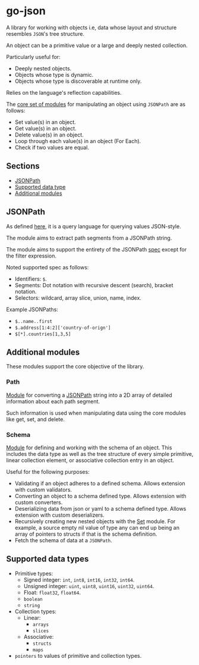 # go-json

A library for working with objects i.e, data whose layout and structure resembles `JSON`'s tree structure.

An object can be a primitive value or a large and deeply nested collection.

Particularly useful for:

- Deeply nested objects.
- Objects whose type is dynamic.
- Objects whose type is discoverable at runtime only.

Relies on the language's reflection capabilities.

The [core set of modules](object) for manipulating an object using `JSONPath` are as follows:

- Set value(s) in an object.
- Get value(s) in an object.
- Delete value(s) in an object.
- Loop through each value(s) in an object (For Each).
- Check if two values are equal.

## Sections

- [JSONPath](#jsonpath)
- [Supported data type](#supported-data-types)
- [Additional modules](#additional-modules)

## JSONPath

As defined [here](https://en.wikipedia.org/wiki/JSONPath), it is a query language for querying values JSON-style.

The module aims to extract path segments from a JSONPath string.

The module aims to support the entirety of the JSONPath [spec](https://www.rfc-editor.org/rfc/rfc9535.html) except for
the filter expression.

Noted supported spec as follows:

- Identifiers: `$`.
- Segments: Dot notation with recursive descent (search), bracket notation.
- Selectors: wildcard, array slice, union, name, index.

Example JSONPaths:

- `$..name..first`
- `$.address[1:4:2]['country-of-orign']`
- `$[*].countries[1,3,5]`

## Additional modules

These modules support the core objective of the library.

### Path

[Module](path) for converting a [JSONPath](#jsonpath) string into a 2D array of detailed information about each path
segment.

Such information is used when manipulating data using the core modules like get, set, and delete.

### Schema

[Module](schema) for defining and working with the schema of an object. This includes the data type as well as the tree structure of
every simple primitive, linear collection element, or associative collection entry in an object.

Useful for the following purposes:

- Validating if an object adheres to a defined schema. Allows extension with custom validators.
- Converting an object to a schema defined type. Allows extension with custom converters.
- Deserializing data from json or yaml to a schema defined type. Allows extension with custom deserializers.
- Recursively creating new nested objects with the [Set](objectV1/set.go) module. For example, a source empty nil value of
  type any can end up being an array of pointers to structs if that is the schema definition.
- Fetch the schema of data at a `JSONPath`.

## Supported data types

- Primitive types:
    - Signed integer: `int`, `int8`, `int16`, `int32`, `int64`.
    - Unsigned integer: `uint`, `uint8`, `uint16`, `uint32`, `uint64`.
    - Float: `float32`, `float64`.
    - `boolean`
    - `string`
- Collection types:
    - Linear:
        - `arrays`
        - `slices`
    - Associative:
        - `structs`
        - `maps`
- `pointers` to values of primitive and collection types.

